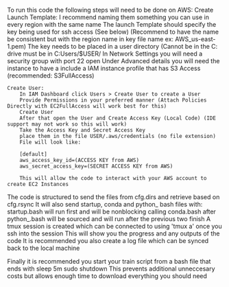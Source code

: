 To run this code the following steps will need to be done on AWS:
    Create Launch Template:
        I recommend naming them something you can use in every region with the same name
        The launch Template should specify the key being used for ssh access (See below)
        (Recommend to have the name be consistent but with the region name in key file name ex: AWS_us-east-1.pem)
        The key needs to be placed in a user directory (Cannot be in the C: drive must be in C:Users/$USER/
        In Network Settings you will need a security group with port 22 open
        Under Advanced details you will need the instance to have a include a IAM instance profile that has S3 Access (recommended: S3FullAccess)
    
    Create User:
        In IAM Dashboard click Users > Create User to create a User
        Provide Permissions in your preferred manner (Attach Policies Directly with EC2FullAccess will work best for this)
        Create User
        After that open the User and Create Access Key (Local Code) (IDE support may not work so this will work)
        Take the Access Key and Secret Access Key
        place them in the file USER/.aws/credentials (no file extension)
        File will look like:

        [default]
        aws_access_key_id=(ACCESS KEY from AWS)
        aws_secret_access_key=(SECRET ACCESS KEY from AWS)

        This will allow the code to interact with your AWS account to create EC2 Instances

The code is structured to send the files from cfg.dirs and retrieve based on cfg.rsync
It will also send startup, conda and python_ bash files with:
    startup.bash will run first and will be nonblocking calling conda.bash after
    python_.bash will be sourced and will run after the previous two finish
A tmux session is created which can be connected to using 'tmux a' once you ssh into the session
This will show you the progress and any outputs of the code
It is recommended you also create a log file which can be synced back to the local machine

Finally it is recommended you start your train script from a bash file that ends with 
    sleep 5m
    sudo shutdown
This prevents additional unneccesary costs but allows enough time to download everything you should need
